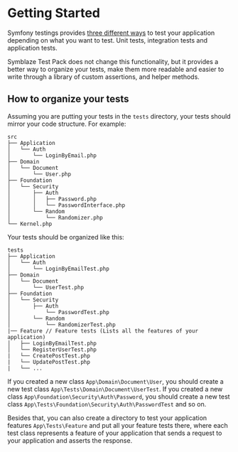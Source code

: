 # Getting Started

Symfony testings provides [three different ways](https://symfony.com/doc/current/testing.html#types-of-tests) to test
your application depending on what you want to test. Unit tests, integration tests and application tests.

Symblaze Test Pack does not change this functionality, but it provides a better way to organize your tests, make them
more readable and easier to write through a library of custom assertions, and helper methods.

## How to organize your tests

Assuming you are putting your tests in the `tests` directory, your tests should mirror your code structure. For example:

```
src
├── Application
│   └── Auth
│       └── LoginByEmail.php
├── Domain
│   └── Document
│       └── User.php
├── Foundation
│   └── Security
│       ├── Auth
│       │   ├── Password.php
│       │   └── PasswordInterface.php
│       └── Random
│           └── Randomizer.php
└── Kernel.php
```

Your tests should be organized like this:

```
tests
├── Application
│   └── Auth
│       └── LoginByEmailTest.php
├── Domain
│   └── Document
│       └── UserTest.php
├── Foundation
│   └── Security
│       ├── Auth
│           └── PasswordTest.php
│       └── Random
│           └── RandomizerTest.php
|── Feature // Feature tests (Lists all the features of your application)
│   ├── LoginByEmailTest.php 
│   └── RegisterUserTest.php
|   └── CreatePostTest.php
|   └── UpdatePostTest.php
|   └── ...
```

If you created a new class `App\Domain\Document\User`, you should create a new test
class `App\Tests\Domain\Document\UserTest`. If you created a new class `App\Foundation\Security\Auth\Password`, you
should create a new test class `App\Tests\Foundation\Security\Auth\PasswordTest` and so on.

Besides that, you can also create a directory to test your application features `App\Tests\Feature` and put all your
feature tests there, where each test class represents a feature of your application that sends a request to your
application and asserts the response.
